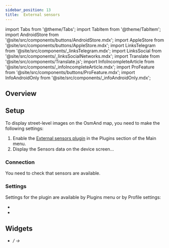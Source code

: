 ```yaml
---
sidebar_position: 13
title:  External sensors
---
```


import Tabs from '@theme/Tabs';
import TabItem from '@theme/TabItem';
import AndroidStore from '@site/src/components/buttons/AndroidStore.mdx';
import AppleStore from '@site/src/components/buttons/AppleStore.mdx';
import LinksTelegram from '@site/src/components/_linksTelegram.mdx';
import LinksSocial from '@site/src/components/_linksSocialNetworks.mdx';
import Translate from '@site/src/components/Translate.js';
import InfoIncompleteArticle from '@site/src/components/_infoIncompleteArticle.mdx';
import ProFeature from '@site/src/components/buttons/ProFeature.mdx';
import InfoAndroidOnly from '@site/src/components/_infoAndroidOnly.mdx';

<InfoIncompleteArticle/>
<InfoAndroidOnly />

## Overview

## Setup 

To display street-level images on the OsmAnd map, you need to make the following settings: 
   
1. Enable the [External sensors plugin](../plugins/#enable--disable) in the Plugins section of the Main menu.    
2. Display the Sensors data on the device screen...


### Connection

You need to check that sensors are available.

<Tabs groupId="operating-systems">

<TabItem value="android" label="Android">

*<Translate android="true" ids="shared_string_menu,plugin_settings,external_sensors_plugin_name"/>* 

</TabItem>

<TabItem value="ios" label="iOS">

</TabItem>

</Tabs>

### Settings

Settings for the plugin are available by Plugins menu or by Profile settings:

<Tabs groupId="operating-systems">

<TabItem value="android" label="Android">

- *<Translate android="true" ids="shared_string_menu,plugin_settings,external_sensors_plugin_name"/>* 
- *<Translate android="true" ids="shared_string_menu,configure_profile,plugins_settings,external_sensors_plugin_name"/>* 
 
</TabItem>

<TabItem value="ios" label="iOS">

</TabItem>

</Tabs>


## Widgets


<Tabs groupId="operating-systems">

<TabItem value="android" label="Android">

- *<Translate android="true" ids="shared_string_menu,layer_map_appearance,map_widget_left"/> /<Translate android="true" ids="map_widget_right"/> → <Translate android="true" ids="ant_widgets"/>* 

 
</TabItem>

<TabItem value="ios" label="iOS">

</TabItem>

</Tabs>


